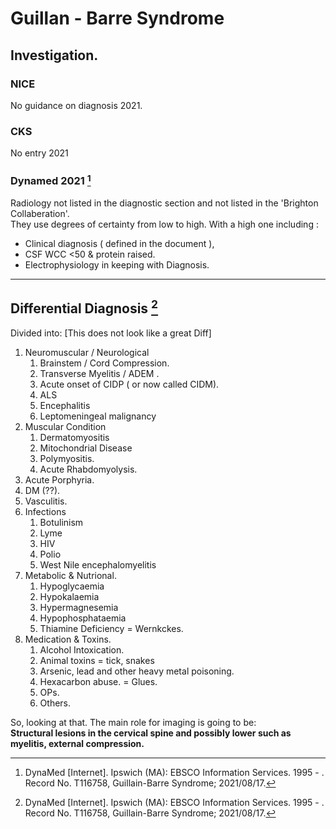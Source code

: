 # Guillan - Barre Syndrome 

## Investigation. 

### NICE  
No guidance on diagnosis 2021.   

### CKS
No entry 2021

### Dynamed 2021 [^Dynamed2021]

[^Dynamed2021]:DynaMed [Internet]. Ipswich (MA): EBSCO Information Services. 1995 - . Record No. T116758, Guillain-Barre Syndrome; 2021/08/17.

Radiology not listed in the diagnostic section and not listed in the 'Brighton Collaberation'.  
They use degrees of certainty from low to high. With a high one including : 
 - Clinical diagnosis ( defined in the document ), 
 - CSF WCC <50 & protein raised. 
 - Electrophysiology in keeping with Diagnosis. 

--- 

## Differential Diagnosis [^Dynamed2021]

Divided into: [This does not look like a great Diff]  

1. Neuromuscular / Neurological 
   1. Brainstem / Cord Compression.
   2. Transverse Myelitis / ADEM .
   3. Acute onset of CIDP ( or now called CIDM).
   4. ALS
   5. Encephalitis
   6. Leptomeningeal malignancy  
2. Muscular Condition 
   1. Dermatomyositis
   2. Mitochondrial Disease
   3. Polymyositis.
   4. Acute Rhabdomyolysis.   
3. Acute Porphyria. 
4. DM (??). 
5. Vasculitis. 
6. Infections
   1. Botulinism
   2. Lyme
   3. HIV 
   4. Polio 
   5. West Nile encephalomyelitis
7. Metabolic & Nutrional. 
   1. Hypoglycaemia
   2. Hypokalaemia 
   3. Hypermagnesemia 
   4. Hypophosphataemia
   5. Thiamine Deficiency = Wernkckes. 
8. Medication & Toxins. 
   1. Alcohol Intoxication.
   2. Animal toxins = tick, snakes 
   3. Arsenic, lead and other heavy metal poisoning. 
   4. Hexacarbon abuse. = Glues. 
   5. OPs. 
   6. Others.   

So, looking at that. The main role for imaging is going to be:  
**Structural lesions in the cervical spine and possibly lower such as myelitis, external compression.** 
